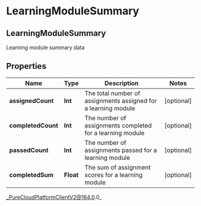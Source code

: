 # LearningModuleSummary

## LearningModuleSummary
Learning module summary data

## Properties

|Name | Type | Description | Notes|
|------------ | ------------- | ------------- | -------------|
| **assignedCount** | **Int** | The total number of assignments assigned for a learning module | [optional] |
| **completedCount** | **Int** | The number of assignments completed for a learning module | [optional] |
| **passedCount** | **Int** | The number of assignments passed for a learning module | [optional] |
| **completedSum** | **Float** | The sum of assignment scores for a learning module | [optional] |



_PureCloudPlatformClientV2@164.0.0_
